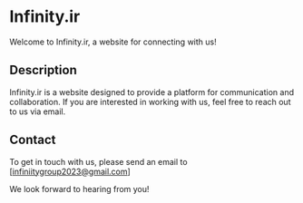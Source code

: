 # Infinity.ir

Welcome to Infinity.ir, a website for connecting with us!

## Description

Infinity.ir is a website designed to provide a platform for communication and collaboration. If you are interested in working with us, feel free to reach out to us via email.

## Contact

To get in touch with us, please send an email to [infiniitygroup2023@gmail.com]

We look forward to hearing from you!


